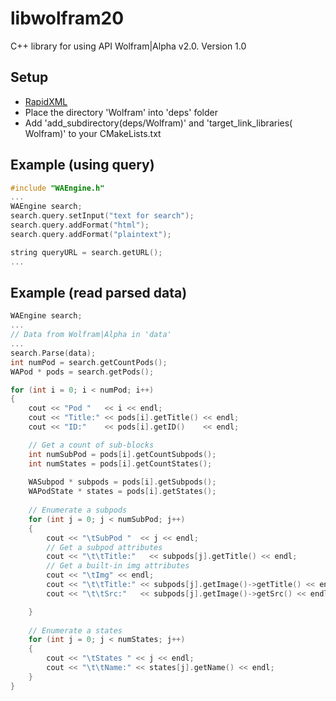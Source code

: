 # libwolfram20
C++ library for using API Wolfram|Alpha v2.0.
Version 1.0

## Setup
- [RapidXML](https://techoverflow.net/2019/04/17/how-to-install-rapidxml-on-ubuntu/)
- Place the directory 'Wolfram' into 'deps' folder
- Add 'add_subdirectory(deps/Wolfram)' and 'target_link_libraries(<name> Wolfram)' to your CMakeLists.txt

## Example (using query)

```C++
#include "WAEngine.h"
...
WAEngine search;
search.query.setInput("text for search");
search.query.addFormat("html");
search.query.addFormat("plaintext");

string queryURL = search.getURL();
...
```


## Example (read parsed data)

```C++
WAEngine search;
...
// Data from Wolfram|Alpha in 'data'
...
search.Parse(data);
int numPod = search.getCountPods();
WAPod * pods = search.getPods();

for (int i = 0; i < numPod; i++)
{
    cout << "Pod "   << i << endl;
    cout << "Title:" << pods[i].getTitle() << endl;
    cout << "ID:"    << pods[i].getID()    << endl;

    // Get a count of sub-blocks
    int numSubPod = pods[i].getCountSubpods();
    int numStates = pods[i].getCountStates();
    
    WASubpod * subpods = pods[i].getSubpods();
    WAPodState * states = pods[i].getStates();
    
    // Enumerate a subpods
    for (int j = 0; j < numSubPod; j++)
    {
        cout << "\tSubPod "  << j << endl;
        // Get a subpod attributes
        cout << "\t\tTitle:"   << subpods[j].getTitle() << endl;
        // Get a built-in img attributes
        cout << "\tImg" << endl;
        cout << "\t\tTitle:" << subpods[j].getImage()->getTitle() << endl;
        cout << "\t\tSrc:"   << subpods[j].getImage()->getSrc() << endl;

    }
    
    // Enumerate a states
    for (int j = 0; j < numStates; j++)
    {
        cout << "\tStates " << j << endl;
        cout << "\t\tName:" << states[j].getName() << endl;
    }
}
```